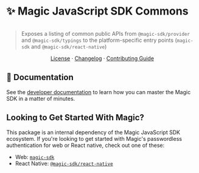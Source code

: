 # ✨ Magic JavaScript SDK Commons

[![<MagicLabs>](https://circleci.com/gh/magiclabs/magic-js.svg?style=shield)](https://circleci.com/gh/magiclabs/magic-js)

> Exposes a listing of common public APIs from `@magic-sdk/provider` and `@magic-sdk/typings` to the platform-specific entry points (`magic-sdk` and `@magic-sdk/react-native`)

<p align="center">
  <a href="https://github.com/magiclabs/magic-js/blob/master/packages/commons/LICENSE">License</a> ·
  <a href="https://github.com/magiclabs/magic-js/blob/master/packages/commons/CHANGELOG.md">Changelog</a> ·
  <a href="https://github.com/magiclabs/magic-js/blob/master/CONTRIBUTING.md">Contributing Guide</a>
</p>

## 📖 Documentation

See the [developer documentation](https://docs.magic.link) to learn how you can master the Magic SDK in a matter of minutes.

## Looking to Get Started With Magic?

This package is an internal dependency of the Magic JavaScript SDK ecosystem. If you're looking to get started with Magic's passwordless authentication for web or React native, check out one of these:

- Web: [`magic-sdk`](https://github.com/magiclabs/magic-js/tree/master/packages/magic-sdk)
- React Native: [`@magic-sdk/react-native`](https://github.com/magiclabs/magic-js/tree/master/packages/@magic-sdk/react-native)
